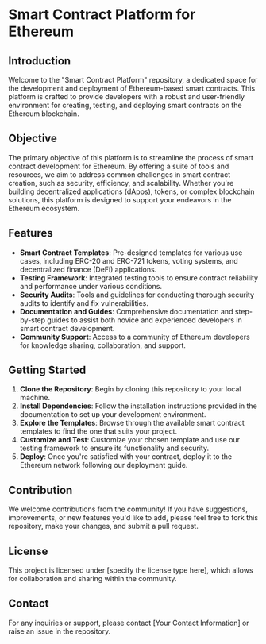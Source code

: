 # Smart Contract Platform for Ethereum

## Introduction
Welcome to the "Smart Contract Platform" repository, a dedicated space for the development and deployment of Ethereum-based smart contracts. This platform is crafted to provide developers with a robust and user-friendly environment for creating, testing, and deploying smart contracts on the Ethereum blockchain.

## Objective
The primary objective of this platform is to streamline the process of smart contract development for Ethereum. By offering a suite of tools and resources, we aim to address common challenges in smart contract creation, such as security, efficiency, and scalability. Whether you're building decentralized applications (dApps), tokens, or complex blockchain solutions, this platform is designed to support your endeavors in the Ethereum ecosystem.

## Features
- **Smart Contract Templates**: Pre-designed templates for various use cases, including ERC-20 and ERC-721 tokens, voting systems, and decentralized finance (DeFi) applications.
- **Testing Framework**: Integrated testing tools to ensure contract reliability and performance under various conditions.
- **Security Audits**: Tools and guidelines for conducting thorough security audits to identify and fix vulnerabilities.
- **Documentation and Guides**: Comprehensive documentation and step-by-step guides to assist both novice and experienced developers in smart contract development.
- **Community Support**: Access to a community of Ethereum developers for knowledge sharing, collaboration, and support.

## Getting Started
1. **Clone the Repository**: Begin by cloning this repository to your local machine.
2. **Install Dependencies**: Follow the installation instructions provided in the documentation to set up your development environment.
3. **Explore the Templates**: Browse through the available smart contract templates to find the one that suits your project.
4. **Customize and Test**: Customize your chosen template and use our testing framework to ensure its functionality and security.
5. **Deploy**: Once you're satisfied with your contract, deploy it to the Ethereum network following our deployment guide.

## Contribution
We welcome contributions from the community! If you have suggestions, improvements, or new features you'd like to add, please feel free to fork this repository, make your changes, and submit a pull request.

## License
This project is licensed under [specify the license type here], which allows for collaboration and sharing within the community.

## Contact
For any inquiries or support, please contact [Your Contact Information] or raise an issue in the repository.
